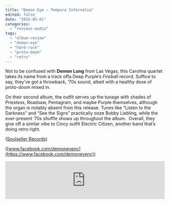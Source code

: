 ```yaml
---
title: "Demon Eye – Tempora Infernalia"
edited: false
date: "2015-05-01"
categories:
  - "reviews-audio"
tags:
  - "album-review"
  - "demon-eye"
  - "hard-rock"
  - "proto-doom"
  - "retro"
---
```


Not to be confused with **Demon Lung** from Las Vegas, this Carolina quartet takes its name from a track offa Deep Purple’s _Fireball_ record. Suffice to say, they’ve got a throwback, ’70s sound, albeit with a healthy dose of proto-doom mixed in.

On their second album, the outfit serves up the tunage with shades of Priestess, Roadsaw, Pentagram, and maybe Purple themselves, although the organ is notably absent from this release. Tunes like “Listen to the Darkness” and “See the Signs” practically ooze Bobby Liebling, while the ever-present ’70s shuffle shows up throughout the album.  Overall, they give off a similar vibe to Cincy outfit Electric Citizen, another band that’s doing retro right.

([Soulseller Records](http://www.soulsellerrecords.com/demon-eye-tempora-infernalia-cdlp/))

([www.facebook.com/demoneyenc](https://www.facebook.com/demoneyenc))

<iframe style="border: 0; width: 100%; height: 120px;" src="https://bandcamp.com/EmbeddedPlayer/album=50351950/size=large/bgcol=ffffff/linkcol=0687f5/tracklist=false/artwork=small/transparent=true/" width="300" height="150" seamless=""><a href="http://demoneye.bandcamp.com/album/leave-the-light">Leave The Light by Demon Eye</a></iframe>
